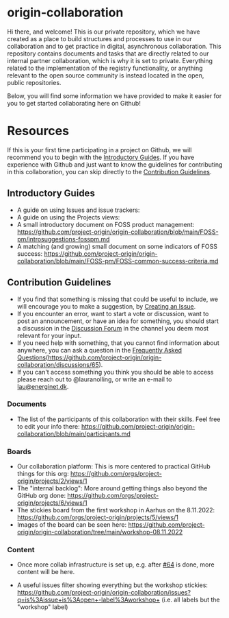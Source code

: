 # origin-collaboration
Hi there, and welcome! This is our private repository, which we have created as a place to build structures and processes to use in our collaboration and to get practice in digital, asynchronous collaboration. This repository contains documents and tasks that are directly related to our internal partner collaboration, which is why it is set to private. Everything related to the implementation of the registry functionality, or anything relevant to the open source community is instead located in the open, public repositories. 

Below, you will find some information we have provided to make it easier for you to get started collaborating here on Github!

# Resources
If this is your first time participating in a project on Github, we will recommend you to begin with the [Introductory Guides](#introductory-guides). If you have experience with Github and just want to know the guidelines for contributing in this collaboration, you can skip directly to the [Contribution Guidelines](#contribution-guidelines). 

## Introductory Guides
- A guide on using Issues and issue trackers: 
- A guide on using the Projects views:
- A small introductory document on FOSS product management: https://github.com/project-origin/origin-collaboration/blob/main/FOSS-pm/introsuggestions-fosspm.md
- A matching (and growing) small document on some indicators of FOSS success: https://github.com/project-origin/origin-collaboration/blob/main/FOSS-pm/FOSS-common-success-criteria.md 

## Contribution Guidelines
- If you find that something is missing that could be useful to include, we will encourage you to make a suggestion, by [Creating an Issue](https://github.com/project-origin/origin-collaboration/issues/new/choose).
- If you encounter an error, want to start a vote or discussion, want to post an announcement, or have an idea for something, you should start a discussion in the [Discussion Forum](https://github.com/project-origin/origin-collaboration/discussions) in the channel you deem most relevant for your input.  
- If you need help with something, that you cannot find information about anywhere, you can ask a question in the [Frequently Asked Questions](https://github.com/project-origin/origin-collaboration/discussions/10)(https://github.com/project-origin/origin-collaboration/discussions/65).
- If you can't access something you think you should be able to access please reach out to @lauranolling, or write an e-mail to lau@energinet.dk. 

### Documents
- The list of the participants of this collaboration with their skills. Feel free to edit your info there: https://github.com/project-origin/origin-collaboration/blob/main/participants.md

### Boards
- Our collaboration platform: This is more centered to practical GitHub things for this org: https://github.com/orgs/project-origin/projects/2/views/1
- The "internal backlog": More around getting things also beyond the GitHub org done: https://github.com/orgs/project-origin/projects/6/views/1
- The stickies board from the first workshop in Aarhus on the 8.11.2022: https://github.com/orgs/project-origin/projects/5/views/1
 - Images of the board can be seen here: https://github.com/project-origin/origin-collaboration/tree/main/workshop-08.11.2022

### Content
- Once more collab infrastructure is set up, e.g. after [#64](https://github.com/project-origin/origin-collaboration/issues/64) is done, more content will be here.

- A useful issues filter showing everything but the workshop stickies: https://github.com/project-origin/origin-collaboration/issues?q=is%3Aissue+is%3Aopen+-label%3Aworkshop+ (i.e. all labels but the "workshop" label)
 


